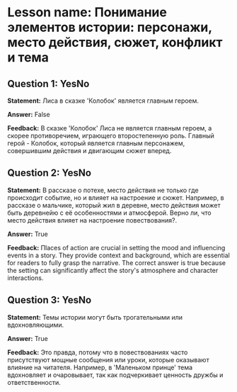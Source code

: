 # Lesson name: Понимание элементов истории: персонажи, место действия, сюжет, конфликт и тема

## Question 1: YesNo

**Statement:** Лиса в сказке 'Колобок' является главным героем.

**Answer:** False

**Feedback:**
В сказке 'Колобок' Лиса не является главным героем, а скорее противоречием, играющего второстепенную роль. Главный герой - Колобок, который является главным персонажем, совершившим действия и двигающим сюжет вперед.


## Question 2: YesNo

**Statement:** В рассказе о потехе, место действия не только где происходит событие, но и влияет на настроение и сюжет. Например, в рассказе о мальчике, который жил в деревне, место действия может быть деревнейю с её особенностями и атмосферой. Верно ли, что место действия влияет на настроение повествования?.

**Answer:** True

**Feedback:**
Пlaces of action are crucial in setting the mood and influencing events in a story. They provide context and background, which are essential for readers to fully grasp the narrative. The correct answer is true because the setting can significantly affect the story's atmosphere and character interactions.


## Question 3: YesNo

**Statement:** Темы истории могут быть трогательными или вдохновляющими.

**Answer:** True

**Feedback:**
Это правда, потому что в повествованиях часто присутствуют мощные сообщения или уроки, которые оказывают влияние на читателя. Например, в 'Маленьком принце' тема вдохновляет и очаровывает, так как подчеркивает ценность дружбы и ответственности.


